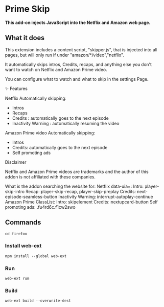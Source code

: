 # Prime Skip

**This add-on injects JavaScript into the Netflix and Amazon web page.**

## What it does

This extension includes a content script, "skipper.js", that is injected into all pages, but will only run if under "amazon/*/video","netflix".

It automatically skips intros, Credits, recaps, and anything else you don't want to watch on Netflix and Amazon Prime video.

You can configure what to watch and what to skip in the settings Page.

✨ Features

Netflix Automatically skipping:


* Intros
* Recaps
* Credits                 : automatically goes to the next episode
* Inactivity Warning      : automatically resuming the video

Amazon Prime video Automatically skipping:


* Intros
* Credits: automatically goes to the next episode
* Self promoting ads


Disclaimer

Netflix and Amazon Prime videos are trademarks and the author of this addon is not affiliated with these companies.

What is the addon searching the website for:
Netflix data-uia=:
Intro: player-skip-intro
Recap: player-skip-recap, player-skip-preplay
Credits: next-episode-seamless-button
Inactivity Warning: interrupt-autoplay-continue
Amazon Prime ClassList:
Intro: skipelement
Credits: nextupcard-button
Self promoting ads: .fu4rd6c.f1cw2swo

## Commands
```cd firefox```
### Install web-ext
```npm install --global web-ext```
### Run
```web-ext run```
### Build
```web-ext build --overwrite-dest```